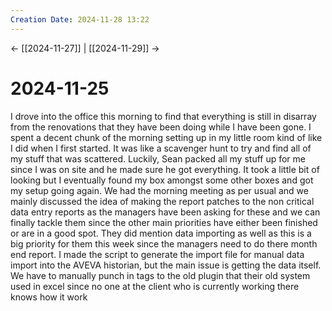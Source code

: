 ```yaml
---
Creation Date: 2024-11-28 13:22
---
```


<- [[2024-11-27]] | [[2024-11-29]]  ->

# 2024-11-25
I drove into the office this morning to find that everything is still in disarray from the renovations that they have been doing while I have been gone. I spent a decent chunk of the morning setting up in my little room kind of like I did when I first started. It was like a scavenger hunt to try and find all of my stuff that was scattered. Luckily, Sean packed all my stuff up for me since I was on site and he made sure he got everything. It took a little bit of looking but I eventually found my box amongst some other boxes and got my setup going again. We had the morning meeting as per usual and we mainly discussed the idea of making the report patches to the non critical data entry reports as the managers have been asking for these and we can finally tackle them since the other main priorities have either been finished or are in a good spot. They did mention data importing as well as this is a big priority for them this week since the managers need to do there month end report. I made the script to generate the import file for manual data import into the AVEVA historian, but the main issue is getting the data itself. We have to manually punch in tags to the old plugin that their old system used in excel since no one at the client who is currently working there knows how it work